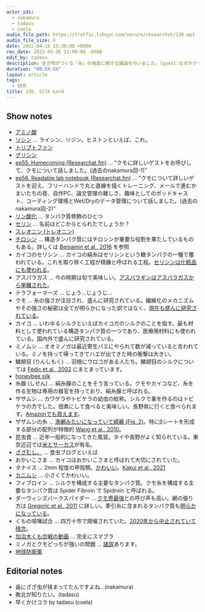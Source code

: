 ```yaml
---
actor_ids:
  - nakamura
  - tadasu
  - coela
audio_file_path: https://traffic.libsyn.com/secure/researchat/136.mp3
audio_file_size: X
date: 2022-04-15 1X:30:00 +0900
rec_date: 2022-03-26 23:00:00 -0500
edit_by: tadasu
description: 生き物がつくる「糸」の強度に関する議論を行いました。(guest:なぜかクモに詳しい人)
duration: "00:XX:XX"
layout: article
tags:
  - 研究
title: 136. Silk Lord
---
```


## Show notes

- [アミノ酸](https://ja.wikipedia.org/wiki/%E3%82%A2%E3%83%9F%E3%83%8E%E9%85%B8)
- [リシン](https://ja.wikipedia.org/wiki/%E3%83%AA%E3%82%B7%E3%83%B3) ... ライシン、リジン。ヒストンといえば、これ。
- [トリプトファン](https://ja.wikipedia.org/wiki/%E3%83%88%E3%83%AA%E3%83%97%E3%83%88%E3%83%95%E3%82%A1%E3%83%B3)
- [グリシン](https://ja.wikipedia.org/wiki/%E3%82%B0%E3%83%AA%E3%82%B7%E3%83%B3)
- [ep55. Homecoming (Researchat.fm)](https://researchat.fm/episode/55) ... "クモに詳しいゲストをお呼びして、クモについて話しました。(過去のnakamura回-1)"
- [ep56. Readable lab notebook (Researchat.fm)](https://researchat.fm/episode/55) ... "クモについて詳しいゲストを迎え、フリーハンドで丸と直線を描くトレーニング、メールで進むかまいたちの夜、自作PC、論文管理の難しさ、趣味としてのポッドキャスト、コーディング環境とWet/Dryのデータ管理について話しました。(過去のnakamura回-2)"
- [リン酸化](https://ja.wikipedia.org/wiki/%E3%83%AA%E3%83%B3%E9%85%B8%E5%8C%96) ... タンパク質修飾のひとつ
- [セリン](https://ja.wikipedia.org/wiki/%E3%82%BB%E3%83%AA%E3%83%B3) ... 名前はどこからとられたでしょうか？
- [スレオニン (トレオニン)](https://ja.wikipedia.org/wiki/%E3%83%88%E3%83%AC%E3%82%AA%E3%83%8B%E3%83%B3)
- [チロシン](https://ja.wikipedia.org/wiki/%E3%83%81%E3%83%AD%E3%82%B7%E3%83%B3) ... 構造タンパク質にはチロシンが重要な役割を果たしているものもある。詳しくは [Benjamin et al., 2016](https://pubs.acs.org/doi/abs/10.1021/acsbiomaterials.6b00454) を参照
- カイコのセリシン ... カイコの絹糸はセリシンという糖タンパクの一種で覆われている。これを取り除く工程が精錬と呼ばれる工程。[セリシンは化粧品にも使われる](https://www.puresericin.com/)。
- アスパラガス ... 今の時期は旬で美味しい。[アスパラギンはアスパラガスから単離された](https://ja.wikipedia.org/wiki/%E3%82%A2%E3%82%B9%E3%83%91%E3%83%A9%E3%82%AE%E3%83%B3)。
- テラフォーマーズ ... じょう…じょうじ…
- クモ ... 糸の強さが注目され、盛んに研究されている。繊維化のメカニズムやその強さの秘密は全てが明らかになった訳ではなく、[現在も盛んに研究されている](https://pubs.acs.org/doi/abs/10.1021/acs.biomac.1c01682)。
- カイコ ... いわゆるシルクといえばカイコガのシルクのことを指す。最も材料として使われている構造タンパク質の一つであり、医療用材料にも使われている。国内外で盛んに研究されている。
- ミノムシ ... オオミノガは最近寄生バエにやられて数が減っていると言われている。ミノを持って帰ってきてハエが出てきた時の衝撃は大きい。
- 鱗翅目 (りんしもく) ... 羽根にウロコがある人たち。鱗翅目のシルクについては [Fedic et al., 2002](https://www.jstage.jst.go.jp/article/jibs2001/71/1/71_1_1/_article/-char/ja/) にまとまっています。
- [honeybee silk](https://journals.plos.org/plosone/article?id=10.1371/journal.pone.0016489)
- 糸腺 (しせん) ... 絹糸腺のことをそう言っている。クモやカイコなど、糸を作る生物は専用の器官を持っており、絹糸腺と呼ばれる。
- ザザムシ ... カワゲラやトビケラの幼虫の総称。シルクで巣を作るのはトビケラの方でした。佃煮にして食べると美味しい。長野県に行くと食べられます。[Amazonでも買えます](https://www.amazon.co.jp/dp/B012RF8KXE)。
- ザザムシの糸 ... [漁網みたいになっていて綺麗 (Fig. 2)](https://royalsocietypublishing.org/doi/10.1098/rstb.2019.0206)。特にβシートを形成する部分の配列が特徴的 [Wang et al., 2010](https://link.springer.com/article/10.1007/s11033-009-9847-1)。
- 昆虫食 ... 近年一般的になってきた風習。タイや長野がよく知られている。東京近辺では[米とサーカス](https://asia-tokyo-world.com/store/kome-to-circus/)が有名。
- [ざざむし。](http://zazamushi.net/) ... 食虫ブログといえば
- おかいこさま ... カイコはおかいこさまと呼ばれて大切にされていた。
- タナイス ... 2mm 程度の甲殻類。[かわいい](https://academic.oup.com/view-large/figure/325178490/evab281f2.tif)。[Kakui et al., 2021](https://academic.oup.com/gbe/article/13/12/evab281/6460816)
- [カニムシ](https://ja.wikipedia.org/wiki/%E3%82%AB%E3%83%8B%E3%83%A0%E3%82%B7) ... 小さくてかわいい。
- フィブロイン ... シルクを構成する主要なタンパク質。クモ糸を構成する主要なタンパク質は Spider Fibroin で Spidroin と呼ばれる。
- ダーウィンズバークスパイダー ... [クモ界最強](https://journals.plos.org/plosone/article?id=10.1371/journal.pone.0011234)との呼び声も高い。網の張り方は [Gregoric et al., 2011](https://journals.plos.org/plosone/article?id=10.1371/journal.pone.0026847) に詳しい。牽引糸に含まれるタンパク質も[明らかになっている](https://royalsocietypublishing.org/doi/10.1098/rsob.210242)。
- くもの喧嘩試合 ... 四万十市で開催されていた。[2020年から中止されていて残念](https://www.shimanto-kankou.com/kanko/culture/kumo.html)。
- [加治木くも合戦の動画](https://www.youtube.com/watch?t=101&v=xLPhCrX6n94&feature=youtu.be) ... 完全にスマブラ
- ミノガとクモどっちが強いの問題 ... [諸](https://www.nature.com/articles/s41467-019-09350-3)[説](https://www.nature.com/articles/s42003-019-0412-8)あります。
- [地球防衛軍](https://www.d3p.co.jp/edf6/)

## Editorial notes
- 歯にざざ虫が挟まってたんですよね…(nakamura)
- 敗北が知りたい。(tadasu)
- 早くかけコラ by tadasu (coela)

